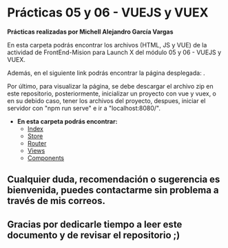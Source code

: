 # Prácticas 05 y 06 - VUEJS y VUEX

**Prácticas realizadas por Michell Alejandro García Vargas**

En esta carpeta podrás encontrar los archivos (HTML, JS y VUE) de la actividad de FrontEnd-Mision para Launch X del módulo 05 y 06 - VUEJS y VUEX.

Además, en el siguiente link podrás encontrar la página desplegada: .

Por último, para visualizar la página, se debe descargar el archivo zip en este repositorio, posteriormente, inicializar un proyecto con vue y vuex, o en su debido caso, tener los archivos del proyecto, despues, iniciar el servidor con "npm run serve" e ir a "localhost:8080/".

- **En esta carpeta podrás encontrar:**
	- [Index](./cosmic-bakery/public/index)
	- [Store](./cosmic-bakery/src/store/index.js)
	- [Router](./cosmic-bakery/src/router/index.js)
	- [Views](./cosmic-bakery/src/views/)
	- [Components](./cosmic-bakery/src/components/)

## Cualquier duda, recomendación o sugerencia es bienvenida, puedes contactarme sin problema a través de mis correos.

## Gracias por dedicarle tiempo a leer este documento y de revisar el repositorio ;)

